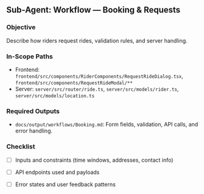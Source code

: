 ## Sub-Agent: Workflow — Booking & Requests

### Objective
Describe how riders request rides, validation rules, and server handling.

### In-Scope Paths
- Frontend: `frontend/src/components/RiderComponents/RequestRideDialog.tsx`, `frontend/src/components/RequestRideModal/**`
- Server: `server/src/router/ride.ts`, `server/src/models/rider.ts`, `server/src/models/location.ts`

### Required Outputs
- `docs/output/workflows/Booking.md`: Form fields, validation, API calls, and error handling.

### Checklist
- [ ] Inputs and constraints (time windows, addresses, contact info)
- [ ] API endpoints used and payloads
- [ ] Error states and user feedback patterns


